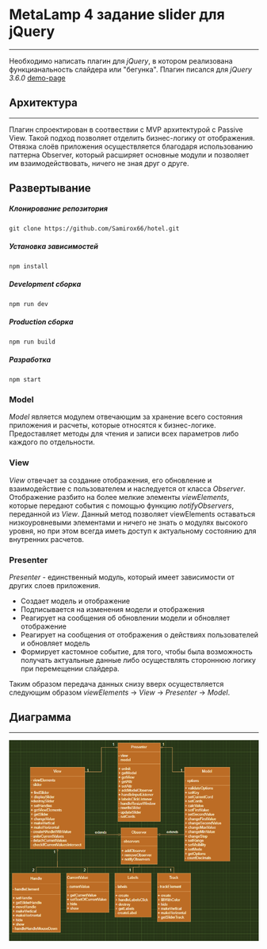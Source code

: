 # MetaLamp 4 задание slider для jQuery

---

Необходимо написать плагин для <i>jQuery</i>, в котором реализована функцианальность слайдера или "бегунка".
Плагин писался для <i>jQuery 3.6.0</i>
[demo-page](https://samirox66.github.io/ngSlider/)

## Архитектура

---

Плагин спроектирован в соотвествии с MVP архитектурой с Passive View. Такой подход позволяет отделить бизнес-логику от отображения. Отвязка слоёв приложения осуществляется благодаря использованию паттерна Observer, который расширяет основные модули и позволяет им взаимодействовать, ничего не зная друг о друге.

## Развертывание

##### Клонирование репозитория

    git clone https://github.com/Samirox66/hotel.git

##### Установка зависимостей

    npm install

##### Development сборка

    npm run dev

##### Production сборка

    npm run build

##### Разработка

    npm start

### Model

<i>Model</i> является модулем отвечающим за хранение всего состояния приложения и расчеты, которые относятся к бизнес-логике. Предоставляет методы для чтения и записи всех параметров либо каждого по отдельности.

### View

<i>View</i> отвечает за создание отображения, его обновление и взаимодействие с пользователем и наследуется от класса <i>Observer</i>. Отображение разбито на более мелкие элементы <i>viewElements</i>, которые передают события c помощью функцию <i>notifyObservers</i>, переданной из <i>View</i>. Данный метод позволяет viewElements оставаться низкоуровневыми элементами и ничего не знать о модулях высокого уровня, но при этом всегда иметь доступ к актуальному состоянию для внутренних расчетов.

### Presenter

<i>Presenter</i> - единственный модуль, который имеет зависимости от других слоев приложения.

- Cоздает модель и отображение
- Подписывается на изменения модели и отображения
- Реагирует на сообщения об обновлении модели и обновляет отображение
- Реагирует на сообщения от отображения о действиях пользователей и обновляет модель
- Формирует кастомное событие, для того, чтобы была возможность получать актуальные данные либо осуществлять стороннюю логику при перемещении слайдера.

Таким образом передача данных снизу вверх осуществляется следующим образом <i>viewElements</i> -> <i>View</i> -> <i>Presenter</i> -> <i>Model</i>.

## Диаграмма

---

![](umlDiagram.png)
